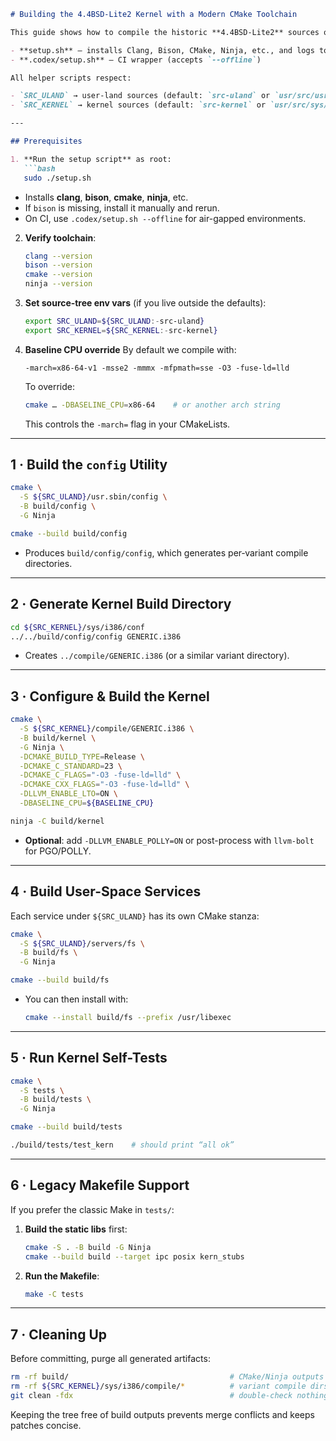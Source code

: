 ````markdown
# Building the 4.4BSD-Lite2 Kernel with a Modern CMake Toolchain

This guide shows how to compile the historic **4.4BSD-Lite2** sources on an **x86_64** (or **i386** with `-m32`) Linux host using **Clang**, **CMake**, and **Ninja**. It assumes you have root privileges to install toolchains and that your repository includes:

- **setup.sh** — installs Clang, Bison, CMake, Ninja, etc., and logs to `/tmp/setup.log`
- **.codex/setup.sh** — CI wrapper (accepts `--offline`)

All helper scripts respect:

- `SRC_ULAND` → user-land sources (default: `src-uland` or `usr/src/usr.sbin/config`)
- `SRC_KERNEL` → kernel sources (default: `src-kernel` or `usr/src/sys/i386`)

---

## Prerequisites

1. **Run the setup script** as root:
   ```bash
   sudo ./setup.sh
````

* Installs **clang**, **bison**, **cmake**, **ninja**, etc.
* If `bison` is missing, install it manually and rerun.
* On CI, use `.codex/setup.sh --offline` for air-gapped environments.

2. **Verify toolchain**:

   ```bash
   clang --version
   bison --version
   cmake --version
   ninja --version
   ```

3. **Set source‐tree env vars** (if you live outside the defaults):

   ```bash
   export SRC_ULAND=${SRC_ULAND:-src-uland}
   export SRC_KERNEL=${SRC_KERNEL:-src-kernel}
   ```

4. **Baseline CPU override**
   By default we compile with:

   ```
   -march=x86-64-v1 -msse2 -mmmx -mfpmath=sse -O3 -fuse-ld=lld
   ```

   To override:

   ```bash
   cmake … -DBASELINE_CPU=x86-64    # or another arch string
   ```

   This controls the `-march=` flag in your CMakeLists.

---

## 1 · Build the `config` Utility

```bash
cmake \
  -S ${SRC_ULAND}/usr.sbin/config \
  -B build/config \
  -G Ninja

cmake --build build/config
```

* Produces `build/config/config`, which generates per‐variant compile directories.

---

## 2 · Generate Kernel Build Directory

```bash
cd ${SRC_KERNEL}/sys/i386/conf
../../build/config/config GENERIC.i386
```

* Creates `../compile/GENERIC.i386` (or a similar variant directory).

---

## 3 · Configure & Build the Kernel

```bash
cmake \
  -S ${SRC_KERNEL}/compile/GENERIC.i386 \
  -B build/kernel \
  -G Ninja \
  -DCMAKE_BUILD_TYPE=Release \
  -DCMAKE_C_STANDARD=23 \
  -DCMAKE_C_FLAGS="-O3 -fuse-ld=lld" \
  -DCMAKE_CXX_FLAGS="-O3 -fuse-ld=lld" \
  -DLLVM_ENABLE_LTO=ON \
  -DBASELINE_CPU=${BASELINE_CPU}

ninja -C build/kernel
```

* **Optional**: add `-DLLVM_ENABLE_POLLY=ON` or post-process with `llvm-bolt` for PGO/POLLY.

---

## 4 · Build User-Space Services

Each service under `${SRC_ULAND}` has its own CMake stanza:

```bash
cmake \
  -S ${SRC_ULAND}/servers/fs \
  -B build/fs \
  -G Ninja

cmake --build build/fs
```

* You can then install with:

  ```bash
  cmake --install build/fs --prefix /usr/libexec
  ```

---

## 5 · Run Kernel Self-Tests

```bash
cmake \
  -S tests \
  -B build/tests \
  -G Ninja

cmake --build build/tests

./build/tests/test_kern    # should print “all ok”
```

---

## 6 · Legacy Makefile Support

If you prefer the classic Make in `tests/`:

1. **Build the static libs** first:

   ```bash
   cmake -S . -B build -G Ninja
   cmake --build build --target ipc posix kern_stubs
   ```
2. **Run the Makefile**:

   ```bash
   make -C tests
   ```

---

## 7 · Cleaning Up

Before committing, purge all generated artifacts:

```bash
rm -rf build/                                    # CMake/Ninja outputs
rm -rf ${SRC_KERNEL}/sys/i386/compile/*          # variant compile dirs
git clean -fdx                                   # double-check nothing left
```

Keeping the tree free of build outputs prevents merge conflicts and keeps patches concise.
